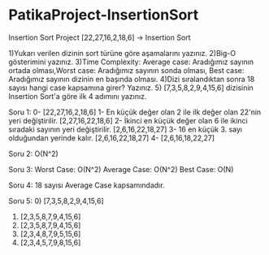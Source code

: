 # PatikaProject-InsertionSort
Insertion Sort Project
[22,27,16,2,18,6] -> Insertion Sort

1)Yukarı verilen dizinin sort türüne göre aşamalarını yazınız.
2)Big-O gösterimini yazınız.
3)Time Complexity: Average case: Aradığımız sayının ortada olması,Worst case: Aradığımız sayının sonda olması, Best case: Aradığımız sayının dizinin en başında olması.
4)Dizi sıralandıktan sonra 18 sayısı hangi case kapsamına girer? Yazınız.
5) [7,3,5,8,2,9,4,15,6] dizisinin Insertion Sort'a göre ilk 4 adımını yazınız.

Soru 1:
0- [22,27,16,2,18,6] 
1- En küçük değer olan 2 ile ilk değer olan 22'nin yeri değiştirilir. [2,27,16,22,18,6]
2- İkinci en küçük değer olan 6 ile ikinci sıradaki sayının yeri değiştirilir. [2,6,16,22,18,27]
3- 16 en küçük 3. sayı olduğundan yerinde kalır. [2,6,16,22,18,27] 
4- [2,6,16,18,22,27]

Soru 2:
O(N^2)

Soru 3:
Worst Case: O(N^2)
Average Case: O(N^2)
Best Case: O(N)

Soru 4: 
18 sayısı Average Case kapsamındadır.

Soru 5: 
0) [7,3,5,8,2,9,4,15,6] 
1) [2,3,5,8,7,9,4,15,6] 
2) [2,3,5,8,7,9,4,15,6] 
3) [2,3,4,8,7,9,5,15,6] 
4) [2,3,4,5,7,9,8,15,6] 
